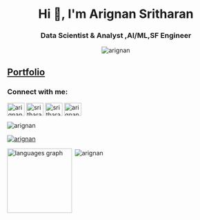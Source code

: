 <h1 align="center">Hi 👋, I'm Arignan Sritharan</h1>
<h3 align="center">Data Scientist & Analyst ,AI/ML,SF Engineer</h3>

<p align="Center"> <img src="https://www.iiserkol.ac.in/~cds/assets/image/intro_to_comp_programming.jpg" alt="arignan"  /> </p>
<h2><a href="https://arignan.github.io/">Portfolio</a></h2>
<h3 align="left">Connect with me:</h3>
<p align="left">
<a href="https://linkedin.com/in/arignansritharan" target="blank"><img align="center" src="https://raw.githubusercontent.com/rahuldkjain/github-profile-readme-generator/master/src/images/icons/Social/linked-in-alt.svg" alt="arignan sritharan" height="30" width="40" /></a>
<a href="https://fb.com/sritharan arignan" target="_blank"><img align="center" src="https://raw.githubusercontent.com/rahuldkjain/github-profile-readme-generator/master/src/images/icons/Social/facebook.svg" alt="sritharan arignan" height="30" width="40" /></a>
<a href="https://instagram.com/sritharan arignan" target="_blank"><img align="center" src="https://raw.githubusercontent.com/rahuldkjain/github-profile-readme-generator/master/src/images/icons/Social/instagram.svg" alt="sritharan arignan" height="30" width="40" /></a>
<a href="https://www.leetcode.com/arignan sritharan" target="_blank"><img align="center" src="https://raw.githubusercontent.com/rahuldkjain/github-profile-readme-generator/master/src/images/icons/Social/leet-code.svg" alt="arignan sritharan" height="30" width="40" /></a>
</p>

<p align="left"> <img src="https://komarev.com/ghpvc/?username=arignan&label=Profile%20views&color=0e75b6&style=flat" alt="arignan" /> </p>

<p align="left"> <a href="https://github.com/arignan/github-profile-trophy"><img src="https://github-profile-trophy.vercel.app/?username=arignan&theme=onedark&margin-w=15" alt="arignan" /></a> </p>

<p ><img src="https://github-readme-stats.vercel.app/api/top-langs?username=arignan&locale=en&hide_title=false&layout=compact&card_width=320&langs_count=5&theme=dracula&hide_border=false" height="150" alt="languages graph" align="left" />

&nbsp;<img align="center" src="https://github-readme-stats.vercel.app/api?username=arignan&show_icons=true&locale=en" alt="arignan" align="right"/></p>


